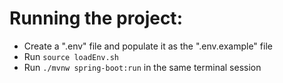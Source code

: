 # Running the project:

- Create a ".env" file and populate it as the ".env.example" file
- Run `source loadEnv.sh`
- Run `./mvnw spring-boot:run` in the same terminal session
